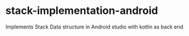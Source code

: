 # stack-implementation-android
Implements Stack Data structure in Android studio with kotlin as back end
